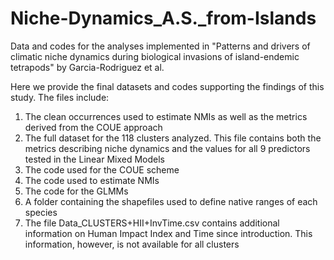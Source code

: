 # Niche-Dynamics_A.S._from-Islands
Data and codes for the analyses implemented in "Patterns and drivers of climatic niche dynamics during biological invasions of island-endemic tetrapods" by Garcia-Rodriguez et al.

Here we provide the final datasets and codes supporting the findings of this study. The files include:

   1. The clean occurrences used to estimate NMIs as well as the metrics derived from the COUE approach 
   2. The full dataset for the 118 clusters analyzed. This file contains both the metrics describing niche dynamics and 
   the values for all 9 predictors tested in the Linear Mixed Models
   3. The code used for the COUE scheme
   4. The code used to estimate NMIs
   5. The code for the GLMMs
   6. A folder containing the shapefiles used to define native ranges of each species
   7. The file Data_CLUSTERS+HII+InvTime.csv contains additional information on Human Impact Index and Time since introduction. This information,           however, is not available for all clusters
